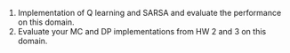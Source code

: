 1. Implementation of  Q learning and SARSA and evaluate the performance on this 
domain. 
2. Evaluate your MC and DP implementations from HW 2 and 3 on this domain. 

